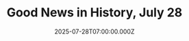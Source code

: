 ---
title: "Good News in History, July 28"
date: 2025-07-28T07:00:00.000Z
category: Human Kindness
externalLink: "https://www.goodnewsnetwork.org/events060728/"
image: ""
excerpt: "31 years ago today, Texas Rangers pitcher Kenny Rogers pitched the MLB’s 14th Perfect Game which also registered as the first and only one in the history of the Texas Rangers franchise, and the last No-Hitter pitched for the Rangers at the time of writing. While perhaps missing out on being remembered as one of […] The post Good News…"
---